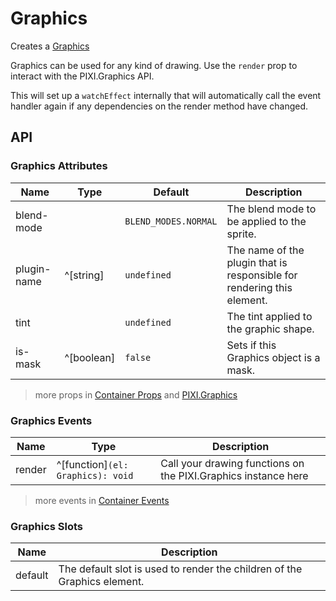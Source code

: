 # Graphics

Creates a [Graphics](https://pixijs.download/release/docs/PIXI.Graphics.html)

Graphics can be used for any kind of drawing. Use the `render` prop to interact with the PIXI.Graphics API.

This will set up a `watchEffect` internally that will automatically call the event handler again if any dependencies on the render method have changed.

<demo src="./demo/graphics.vue" />

## API

### Graphics Attributes

| Name | Type | Default | Description |
| --- | --- | --- | --- |
| blend-mode | <api-blend-mode /> | `BLEND_MODES.NORMAL` | The blend mode to be applied to the sprite. |
| plugin-name | ^[string] | `undefined` | The name of the plugin that is responsible for rendering this element. |
| tint | <api-color /> | `undefined` | The tint applied to the graphic shape. |
| is-mask | ^[boolean] | `false` | Sets if this Graphics object is a mask. |

> more props in [Container Props](/guide/elements/container#container-props) and [PIXI.Graphics](https://pixijs.download/release/docs/PIXI.Graphics.html)

### Graphics Events

| Name | Type | Description |
| --- | --- | --- |
| render | ^[function]`(el: Graphics): void` | Call your drawing functions on the PIXI.Graphics instance here |

> more events in [Container Events](/guide/elements/container#container-events)

### Graphics Slots

| Name | Description |
| --- | --- |
| default | The default slot is used to render the children of the Graphics element. |

